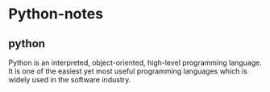 # Python-notes

## python

Python is an interpreted, object-oriented, high-level programming language. It is one of the easiest yet most useful programming languages which is widely used in the software industry.
